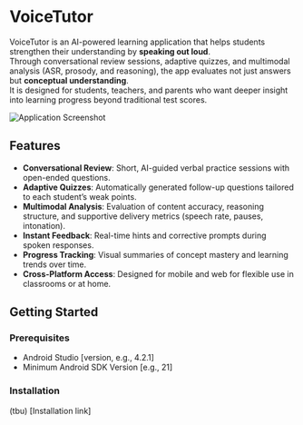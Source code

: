 # VoiceTutor

VoiceTutor is an AI-powered learning application that helps students strengthen their understanding by **speaking out loud**.  
Through conversational review sessions, adaptive quizzes, and multimodal analysis (ASR, prosody, and reasoning), the app evaluates not just answers but **conceptual understanding**.  
It is designed for students, teachers, and parents who want deeper insight into learning progress beyond traditional test scores.

![Application Screenshot](path_to_screenshot.png)

## Features

- **Conversational Review**: Short, AI-guided verbal practice sessions with open-ended questions.  
- **Adaptive Quizzes**: Automatically generated follow-up questions tailored to each student’s weak points.  
- **Multimodal Analysis**: Evaluation of content accuracy, reasoning structure, and supportive delivery metrics (speech rate, pauses, intonation).  
- **Instant Feedback**: Real-time hints and corrective prompts during spoken responses.  
- **Progress Tracking**: Visual summaries of concept mastery and learning trends over time.  
- **Cross-Platform Access**: Designed for mobile and web for flexible use in classrooms or at home.  

## Getting Started

### Prerequisites

- Android Studio [version, e.g., 4.2.1]
- Minimum Android SDK Version [e.g., 21]

### Installation

(tbu) [Installation link]
